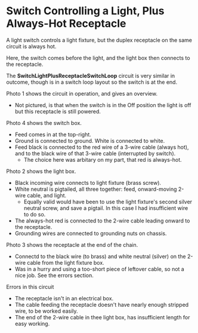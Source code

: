 # Switch Controlling a Light, Plus Always-Hot Receptacle

A light switch controls a light fixture, but the duplex receptacle on the same circuit is always hot.

Here, the switch comes before the light, and the light box then connects to the receptacle.

The **SwitchLightPlusReceptacleSwitchLoop** circuit is very similar in outcome, though is in a switch loop layout so the switch is at the end.

Photo 1 shows the circuit in operation, and gives an overview.
  * Not pictured, is that when the switch is in the Off position the light is off but this receptacle is still powered.

Photo 4 shows the switch box.
  * Feed comes in at the top-right.
  * Ground is connected to ground. White is connected to white.
  * Feed black is connected to the red wire of a 3-wire cable (always hot), and to the black wire of that 3-wire cable (interrupted by switch).
    * The choice here was arbitary on my part, that red is always-hot.

Photo 2 shows the light box.
  * Black incoming wire connects to light fixture (brass screw).
  * White neutral is pigtailed, all three together: feed, onward-moving 2-wire cable, and light.
    * Equally valid would have been to use the light fixture's second silver neutral screw, and save a pigtail. In this case I had insufficient wire to do so.
  * The always-hot red is connected to the 2-wire cable leading onward to the receptacle.
  * Grounding wires are connected to grounding nuts on chassis.

Photo 3 shows the receptacle at the end of the chain.
  * Connectd to the black wire (to brass) and white neutral (silver) on the 2-wire cable from the light fixture box.
  * Was in a hurry and using a too-short piece of leftover cable, so not a nice job. See the errors section.

Errors in this circuit
  * The receptacle isn't in an electrical box.
  * The cable feeding the receptacle doesn't have nearly enough stripped wire, to be worked easily.
  * The end of the 2-wire cable in thee light box, has insufficient length for easy working.
